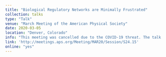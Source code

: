 ```yaml
---
title: "Biological Regulatory Networks are Minimally Frustrated"
collection: talks
type: "Talk"
venue: "March Meeting of the American Physical Society"
date: 2020-03-05
location: "Denver, Colorado"
info: "This meeting was cancelled due to the COVID-19 threat. The talk was delivered online during a virtual session organized by the APS Division of Soft Matter."
link: 'http://meetings.aps.org/Meeting/MAR20/Session/S24.15'
online: "yes"
---
```

